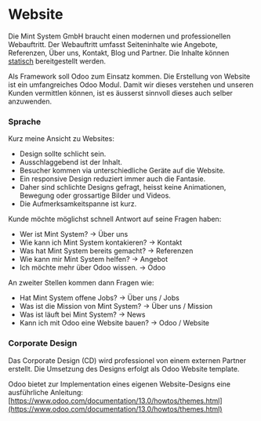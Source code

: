 # Website

Die Mint System GmbH braucht einen modernen und professionellen Webauftritt. Der Webauftritt umfasst Seiteninhalte wie Angebote, Referenzen, Über uns, Kontakt, Blog und Partner. Die Inhalte können [statisch](https://www.keycdn.com/support/difference-between-static-and-dynamic "https://www.keycdn.com/support/difference-between-static-and-dynamic") bereitgestellt werden.

Als Framework soll Odoo zum Einsatz kommen. Die Erstellung von Website ist ein umfangreiches Odoo Modul. Damit wir dieses verstehen und unseren Kunden vermittlen können, ist es äusserst sinnvoll dieses auch selber anzuwenden.

### Sprache

Kurz meine Ansicht zu Websites:

*   Design sollte schlicht sein.
*   Ausschlaggebend ist der Inhalt.
*   Besucher kommen via unterschiedliche Geräte auf die Website.
*   Ein responsive Design reduziert immer auch die Fantasie.
*   Daher sind schlichte Designs gefragt, heisst keine Animationen, Bewegung oder grossartige Bilder und Videos.
*   Die Aufmerksamkeitspanne ist kurz.

Kunde möchte möglichst schnell Antwort auf seine Fragen haben:

*   Wer ist Mint System? -> Über uns
*   Wie kann ich Mint System kontakieren? -> Kontakt
*   Was hat Mint System bereits gemacht? -> Referenzen
*   Wie kann mir Mint System helfen? -> Angebot
*   Ich möchte mehr über Odoo wissen. -> Odoo

An zweiter Stellen kommen dann Fragen wie:

*   Hat Mint System offene Jobs? -> Über uns / Jobs
*   Was ist die Mission von Mint System? -> Über uns / Mission
*   Was ist läuft bei Mint System? -> News
*   Kann ich mit Odoo eine Website bauen? -> Odoo / Website

### Corporate Design

Das Corporate Design (CD) wird professionel von einem externen Partner erstellt. Die Umsetzung des Designs erfolgt als Odoo Website template.

Odoo bietet zur Implementation eines eigenen Website-Designs eine ausführliche Anleitung: [https://www.odoo.com/documentation/13.0/howtos/themes.html](https://www.odoo.com/documentation/13.0/howtos/themes.html)